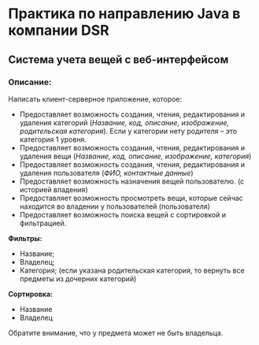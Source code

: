 # Практика по направлению Java в компании DSR
## Система учета вещей с веб-интерфейсом

### Описание:
Написать клиент-серверное приложение, которое:
- Предоставляет возможность создания, чтения, редактирования и удаления категорий (*Название, код, описание, изображение, родительская категория*). Если у категории нету родителя – это категория 1 уровня. 
- Предоставляет возможность создания, чтения, редактирования и удаления вещи (*Название, код, описание, изображение, категория*)
- Предоставляет возможность создания, чтения, редактирования и удаления пользователя (*ФИО, контактные данные*)
- Предоставляет возможность назначения вещей пользователю. (с историей владения) 
- Предоставляет возможность просмотреть вещи, которые сейчас находится во владении у пользователей (пользователя) 
- Предоставляет возможность поиска вещей с сортировкой и фильтрацией. 

**Фильтры:**
- Название;
- Владелец; 
- Категория; (если указана родительская категория, то вернуть все предметы из дочерних категорий) 

**Сортировка:**
- Название 
- Владелец

Обратите внимание, что у предмета может не быть владельца.
